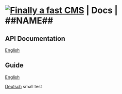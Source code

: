 [![Finally a fast CMS](https://www.finally-a-fast.com/logos/logo-cms-readme.jpg)](https://www.finally-a-fast.com/) | Docs | ##NAME##
============================

API Documentation
-----------------
[English](api/index.html)

Guide
-----
[English](guide/en/README.md)

[Deutsch](guide/de/README.md)
small test
